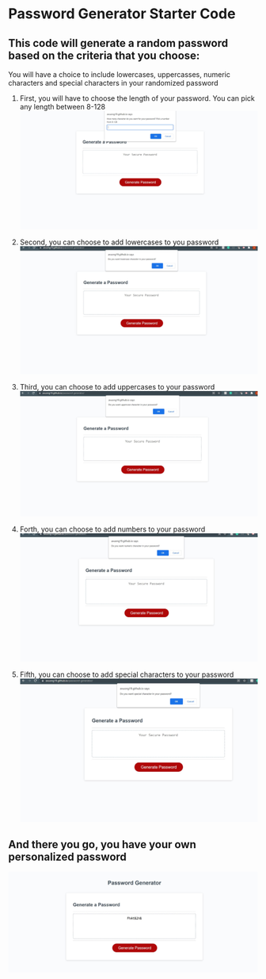 # Password Generator Starter Code

## This code will generate a random password based on the criteria that you choose:
 
 You will have a choice to include lowercases, uppercasses, numeric characters and special characters in your randomized password

 1. First, you will have to choose the length of your password. You can pick any length between 8-128
 ![choose length](./pictures/picklength.jpg)

 2. Second, you can choose to add lowercases to you password
 ![choose lowercase](/pictures/picklowercase.jpg)

 3. Third, you can choose to add uppercases to your password
 ![choose uppercase](/pictures/pickupper.jpg)

 4. Forth, you can choose to add numbers to your password
 ![choose number](/pictures/pickchar.jpg)

 5. Fifth, you can choose to add special characters to your password
 ![choose special characters](/pictures/pickspecial.jpg)

 ## And there you go, you have your own personalized password
 ![result ](/pictures/passgenerated.jpg)







 

